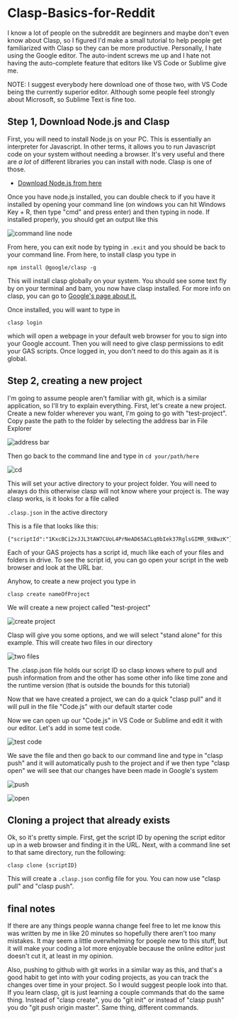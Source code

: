 # Clasp-Basics-for-Reddit 

I know a lot of people on the subreddit are beginners and maybe don't even know about Clasp, so I figured I'd make a small tutorial to help people get familiarized with Clasp so they can be more productive. Personally, I hate using the Google editor. The auto-indent screws me up and I hate not having the auto-complete feature that editors like VS Code or Sublime give me.

NOTE: I suggest everybody here download one of those two, with VS Code being the currently superior editor. Although some people feel strongly about Microsoft, so Sublime Text is fine too. 

## Step 1, Download Node.js and Clasp

First, you will need to install Node.js on your PC. This is essentially an interpreter for Javascript. In other terms, it allows you to run Javascript code on your system without needing a browser. It's very useful and there are *a lot* of different libraries you can install with node. Clasp is one of those.

* [Download Node.js from here](https://nodejs.org/en/)

Once you have node.js installed, you can double check to if you have it installed by opening your command line (on windows you can hit Windows Key + R, then type "cmd" and press enter) and then typing in node. If installed properly, you should get an output like this

![command line node](/images/1.PNG)

From here, you can exit node by typing in ```.exit``` and you should be back to your command line. From here, to install clasp you type in 


```npm install @google/clasp -g```

This will install clasp globally on your system. You should see some text fly by on your terminal and bam, you now have clasp installed. For more info on clasp, you can go to [Google's page about it.](https://developers.google.com/apps-script/guides/clasp)

Once installed, you will want to type in

```clasp login```

which will open a webpage in your default web browser for you to sign into your Google account. Then you will need to give clasp permissions to edit your GAS scripts. Once logged in, you don't need to do this again as it is global.

## Step 2, creating a new project

I'm going to assume people aren't familiar with git, which is a similar application, so I'll try to explain everything. First, let's create a new project. Create a new folder wherever you want, I'm going to go with "test-project". Copy paste the path to the folder by selecting the address bar in File Explorer

![address bar](/images/2.png)

Then go back to the command line and type in ```cd your/path/here```

![cd](/images/3.PNG)

This will set your active directory to your project folder. You will need to always do this otherwise clasp will not know where your project is. The way clasp works, is it looks for a file called 

```.clasp.json``` in the active directory

This is a file that looks like this:

```
{"scriptId":"1KxcBCi2xJJL3tAW7CUoL4PrNeAD65ACLq0bIek37RglsGIMR_9XBwzK"}
```

Each of your GAS projects has a script id, much like each of your files and folders in drive. To see the script id, you can go open your script in the web browser and look at the URL bar. 

Anyhow, to create a new project you type in

```clasp create nameOfProject```

We will create a new project called "test-project"

![create project](/images/4.PNG)

Clasp will give you some options, and we will select "stand alone" for this example. This will create two files in our directory

![two files](/images/5.PNG)

The .clasp.json file holds our script ID so clasp knows where to pull and push information from and the other has some other info like time zone and the runtime version (that is outside the bounds for this tutorial)

Now that we have created a project, we can do a quick "clasp pull" and it will pull in the file "Code.js" with our default starter code

Now we can open up our "Code.js" in VS Code or Sublime and edit it with our editor. Let's add in some test code.

![test code](/images/6.PNG)

We save the file and then go back to our command line and type in "clasp push" and it will automatically push to the project and if we then type "clasp open" we will see that our changes have been made in Google's system

![push](/images/7.png)

![open](/images/8.PNG)


## Cloning a project that already exists

Ok, so it's pretty simple. First, get the script ID by opening the script editor up in a web browser and finding it in the URL. Next, with a command line set to that same directory, run the following:

```
clasp clone {scriptID}
```

This will create a `.clasp.json` config file for you. You can now use "clasp pull" and "clasp push".

## final notes

If there are any things people wanna change feel free to let me know this was written by me in like 20 minutes so hopefully there aren't too many mistakes. It may seem a little overwhelming for poeple new to this stuff, but it will make your coding a lot more enjoyable because the online editor just doesn't cut it, at least in my opinion.

Also, pushing to github with git works in a similar way as this, and that's a good habit to get into with your coding projects, as you can track the changes over time in your project. So I would suggest people look into that. If you learn clasp, git is just learning a couple commands that do the same thing. Instead of "clasp create", you do "git init" or instead of "clasp push" you do "git push origin master". Same thing, different commands. 
